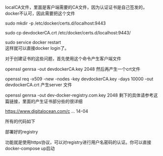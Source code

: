 localCA文件，里面是客户端需要的CA文件，因为认证证书是自己签发的，docker不认可，因此需要把这个文件

sudo mkdir -p /etc/docker/certs.d/localhost:9443

sudo cp devdockerCA.crt  /etc/docker/certs.d/localhost:9443/

sudo service docker restart    
这样就可以直接docker login了。

对于创建证书的这些问题，首先使用这个命令产生客户端文件

openssl genrsa -out devdockerCA.key 2048
然后再产生一个crt文件

openssl req -x509 -new -nodes -key devdockerCA.key -days 10000 -out devdockerCA.crt
产生server 文件

openssl genrsa -out dev-docker-registry.com.key 2048
剩下的具体请参考这篇链接，里面的产生证书部分些的很详细

https://www.digitalocean.com/c ... 14-04

所有的代码如下

部署好的registry

功能就是使用https协议，可以对registry进行用户名密码的认证。你可以直接docker-compose up启动
